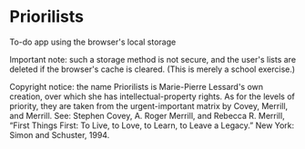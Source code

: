# Priorilists
To-do app using the browser's local storage

Important note: such a storage method is not secure, and the user's lists are deleted if the browser's cache is cleared. (This is merely a school exercise.)

Copyright notice: the name Priorilists is Marie-Pierre Lessard's own creation, over which she has intellectual-property rights. As for the levels of priority, they are taken from the urgent-important matrix by Covey, Merrill, and Merrill. See: Stephen Covey, A. Roger Merrill, and Rebecca R. Merrill, “First Things First: To Live, to Love, to Learn, to Leave a Legacy.” New York: Simon and Schuster, 1994.
